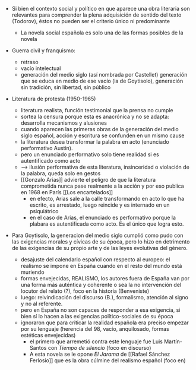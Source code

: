 - Si bien el contexto social y político en que aparece una obra literaria son relevantes para comprender la plena adquisición de sentido del texto (Todorov), éstos no pueden ser el criterio único ni predominante
	- La novela social española es solo una de las formas posibles de la novela
- Guerra civil y franquismo: 
	- retraso 
	- vacío intelectual
	- generación del medio siglo (así nombrada por Castellet) generación que se educa en medio de ese vacío (la de Goytisolo), generación sin tradición, sin libertad, sin público
- Literatura de protesta (1950-1965)
	- literatura realista, función testimonial que la prensa no cumple
	- sortea la censura porque esta es anacrónica y no se adapta: desarrolla mecanismos y alusiones
	- cuando aparecen las primeras obras de la generación del medio siglo español, acción y escritura se confunden en un mismo cause
	- la literatura desea transformar la palabra en acto (enunciado performativo Austin). 
	- pero un enunciado performativo solo tiene realidad si es autentificado como acto
	- --> ilusión performativa de esta literatura, insinceridad o violación de la palabra, queda solo en gestos
	- [[Gonzalo Arias]] advierte el peligro de que la literatura comprometida nunca pase realmente a la acción y por eso publica en 1968 en París [[Los encartelados]]
		- en efecto, Arias sale a la calle transformando en acto lo que ha escrito, es arrestado, luego reincide y es internado en un psiquiátrico 
		- en el caso de Arias, el enunciado es performativo porque la plabara es autentificada como acto. Es el único que logra esto.

- Para Goytisolo, la generacion del medio siglo cumplió como pudo con las exigencias morales y cívicas de su época, pero lo hizo en detrimento de las exigencias de su propio arte y de las leyes evolutivas del género.
	- desajuste del calendario español con respecto al europeo: el realismo se impone en España cuando en el resto del mundo está muriendo
	- formas envejecidas, REALISMO, los autores fuera de España van por una forma más auténtica y coherente o sea la no intervención del locutor del relato (?), foco en la historia (Benveniste)
	- luego: reivindicación del discurso (B.), formalismo, atención al signo y no al referente.
	- pero en España no son capaces de responder a esa exigencia, si bien sí lo hacen a las exigencias político-sociales de su época
	- ignoraron que para criticar la realidad española era preciso empezar por su lenguaje (herencia del 98, vacío, anquilosado, formas estéticas envejecidas)
		- el primero que arremetió contra este lenguaje fue Luis Martín-Santos con *Tiempo de silencio* (foco en discurso)
		- A esta novela se le opone *El Jarama* de [[Rafael Sánchez Ferlosio]] que es la obra cúlmine del realismo español (foco en)